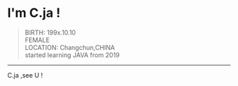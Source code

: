 I'm C.ja ! 
======================
> BIRTH: 199x.10.10  
> FEMALE  
> LOCATION:  Changchun,CHINA  
> started learning JAVA from 2019  
--------------------------
C.ja ,see U !

